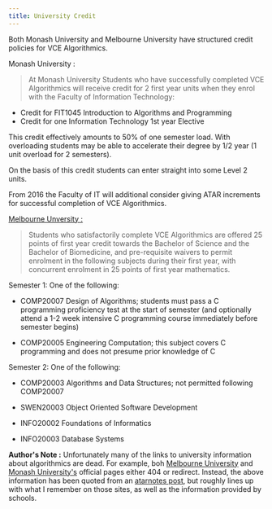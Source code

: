 ```yaml
---
title: University Credit
---
```


Both Monash University and Melbourne University have structured credit policies for VCE Algorithmics.

Monash University :

>  At Monash University Students who have successfully completed VCE Algorithmics will receive credit for 2 first year units when they enrol with the Faculty of Information Technology:

 - Credit for FIT1045 Introduction to Algorithms and Programming
 - Credit for one Information Technology 1st year Elective


 This credit effectively amounts to 50% of one semester load. With overloading students may be able to accelerate their degree by 1/2 year (1 unit overload for 2 semesters).

On the basis of this credit students can enter straight into some Level 2 units.

From 2016 the Faculty of IT will additional consider giving ATAR increments for successful completion of VCE Algorithmics.


[Melbourne Unversity :](http://www.cis.unimelb.edu.au/study/undergraduate/)

> Students who satisfactorily complete VCE Algorithmics are offered 25 points of first year credit towards the Bachelor of Science and the Bachelor of Biomedicine, and pre-requisite waivers to permit enrolment in the following subjects during their first year, with concurrent enrolment in 25 points of first year mathematics.


Semester 1: One of the following:

 - COMP20007 Design of Algorithms; students must pass a C programming proficiency test at the start of semester (and optionally attend a 1-2 week intensive C programming course immediately before semester begins)

 - COMP20005 Engineering Computation; this subject covers C programming and does not presume prior knowledge of C

Semester 2: One of the following:

 - COMP20003 Algorithms and Data Structures; not permitted following COMP20007

 - SWEN20003 Object Oriented Software Development

 - INFO20002 Foundations of Informatics

 - INFO20003 Database Systems

**Author's Note :** Unfortunately many of the links to university information about algorithmics are dead. For example, boh [Melbourne University](http://www.cis.unimelb.edu.au/schools/algorithmics.html) and [Monash University's](https://it.monash.edu/algorithmics) official pages either 404 or redirect. Instead, the above information has been quoted from an [atarnotes post](http://atarnotes.com/forum/index.php?topic=165319.0), but roughly lines up with what I remember on those sites, as well as the information provided by schools.